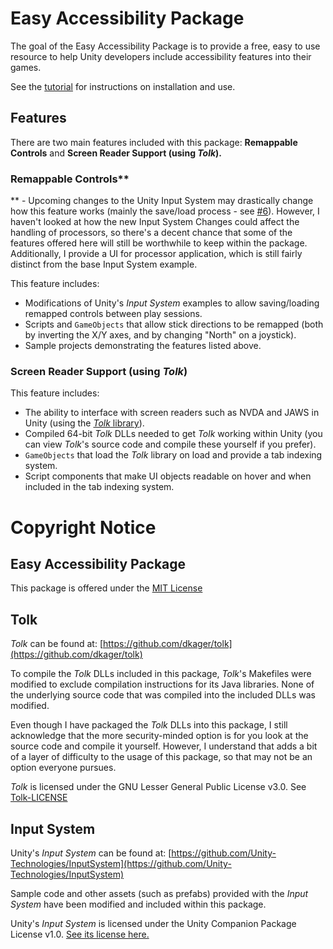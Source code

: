 # Easy Accessibility Package
The goal of the Easy Accessibility Package is to provide a free, easy to use resource to help Unity developers include accessibility features into their games. 

See the [tutorial](https://github.com/trudeaua21/EasyAccessibilityPackage/blob/main/Tutorial.md) for instructions on installation and use.

## Features 
There are two main features included with this package: **Remappable Controls** and **Screen Reader Support (using _Tolk_).**



### Remappable Controls**

** - Upcoming changes to the Unity Input System may drastically change how this feature works (mainly the save/load process - see [#6](https://github.com/trudeaua21/EasyAccessibilityPackage/issues/6)). However, I haven't looked at how the new Input System Changes could affect the handling of processors, so there's a decent chance that some of the features offered here will still be worthwhile to keep within the package. Additionally, I provide a UI for processor application, which is still fairly distinct from the base Input System example.

This feature includes:
* Modifications of Unity's _Input System_ examples to allow saving/loading remapped controls between play sessions.
* Scripts and `GameObjects` that allow stick directions to be remapped (both by inverting the X/Y axes, and by changing "North" on a joystick).
* Sample projects demonstrating the features listed above.

### Screen Reader Support (using _Tolk_)
This feature includes:
* The ability to interface with screen readers such as NVDA and JAWS in Unity (using the [_Tolk_ library](https://github.com/dkager/tolk)).
* Compiled 64-bit _Tolk_ DLLs needed to get _Tolk_ working within Unity (you can view _Tolk_'s source code and compile these yourself if you prefer).
* `GameObjects` that load the _Tolk_ library on load and provide a tab indexing system.
* Script components that make UI objects readable on hover and when included in the tab indexing system.



# Copyright Notice
## Easy Accessibility Package
This package is offered under the [MIT License](https://github.com/trudeaua21/EasyAccessibilityPackage/blob/main/LICENSE) 

## Tolk
_Tolk_ can be found at: [https://github.com/dkager/tolk](https://github.com/dkager/tolk)

To compile the _Tolk_ DLLs included in this package, _Tolk_'s Makefiles were modified to exclude compilation instructions for its Java libraries. None of the underlying source code that was compiled into the included DLLs was modified.

Even though I have packaged the _Tolk_ DLLs into this package, I still acknowledge that the more security-minded option is for you look at the source code and compile it yourself. However, I understand that adds a bit of a layer of difficulty to the usage of this package, so that may not be an option everyone pursues.

_Tolk_ is licensed under the GNU Lesser General Public License v3.0. See [Tolk-LICENSE](https://github.com/trudeaua21/EasyAccessibilityPackage/blob/main/Tolk-LICENSE)

## Input System
Unity's _Input System_ can be found at: [https://github.com/Unity-Technologies/InputSystem](https://github.com/Unity-Technologies/InputSystem)

Sample code and other assets (such as prefabs) provided with the _Input System_ have been modified and included within this package. 

Unity's _Input System_ is licensed under the Unity Companion Package License v1.0. [See its license here.](https://docs.unity3d.com/Packages/com.unity.inputsystem@1.0/license/LICENSE.html)
